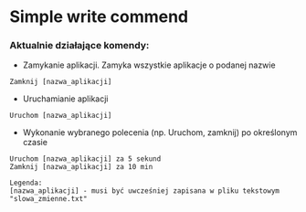 # Simple write commend
### Aktualnie działające komendy:
* Zamykanie aplikacji. Zamyka wszystkie aplikacje o podanej nazwie
```
Zamknij [nazwa_aplikacji]
```
* Uruchamianie aplikacji
```
Uruchom [nazwa_aplikacji]
```
* Wykonanie wybranego polecenia (np. Uruchom, zamknij) po określonym czasie
```
Uruchom [nazwa_aplikacji] za 5 sekund
Zamknij [nazwa_aplikacji] za 10 min
```
```
Legenda:
[nazwa_aplikacji] - musi być uwcześniej zapisana w pliku tekstowym "slowa_zmienne.txt"
```
